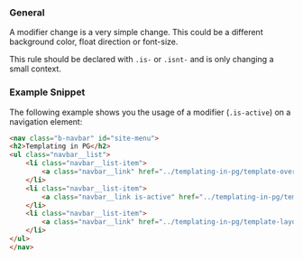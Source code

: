 ### General 


A modifier change is a very simple change. This could be a different background color, float direction or font-size. 

This rule should be declared with `.is-` or `.isnt-` and is only changing a small context.

### Example Snippet

The following example shows you the usage of a modifier (`.is-active`) on a navigation element: 

[//]: {{#code}}
               
``` html
<nav class="b-navbar" id="site-menu">
<h2>Templating in PG</h2>
<ul class="navbar__list">
    <li class="navbar__list-item">
        <a class="navbar__link" href="../templating-in-pg/template-overview.html">Assemble Overview</a>
    </li>
    <li class="navbar__list-item">
        <a class="navbar__link is-active" href="../templating-in-pg/template-layouts.html">Assemble Standard Layouts</a>
    </li>
    <li class="navbar__list-item">
        <a class="navbar__link" href="../templating-in-pg/template-layouts--extended.html">Assemble Extended Layouts</a>
    </li>
</ul>
</nav>
```
               
[//]: {{/code}}